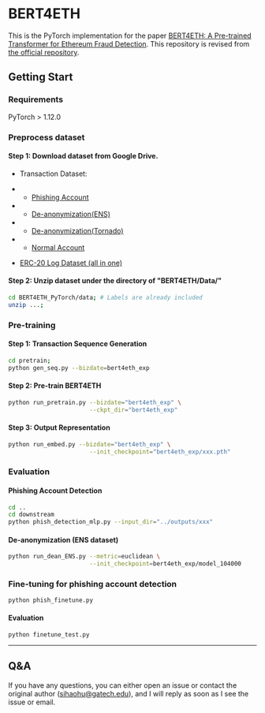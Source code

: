 # BERT4ETH 

This is the PyTorch implementation for the paper [BERT4ETH: A Pre-trained Transformer for Ethereum Fraud Detection](https://dl.acm.org/doi/abs/10.1145/3543507.3583345). 
This repository is revised from [the official repository](https://github.com/Bayi-Hu/BERT4ETH_PyTorch).


## Getting Start

### Requirements

PyTorch > 1.12.0

### Preprocess dataset 

#### Step 1: Download dataset from Google Drive. 
* Transaction Dataset:
* * [Phishing Account](https://drive.google.com/file/d/11UAhLOcffzLyPhdsIqRuFsJNSqNvrNJf/view?usp=sharing)

* * [De-anonymization(ENS)](https://drive.google.com/file/d/1Yveis90jCx-nIA6pUL_4SUezMsVJr8dp/view?usp=sharing)

* * [De-anonymization(Tornado)](https://drive.google.com/file/d/1DMbPSZMSvTYMKUZg3oYKFrjPo2_jeeG4/view?usp=sharing)

* * [Normal Account](https://drive.google.com/file/d/1-htLUymg1UxDrXcI8tslU9wbn0E1vl9_/view?usp=sharing)

* [ERC-20 Log Dataset (all in one)](https://drive.google.com/file/d/1mB2Tf7tMq5ApKKOVdctaTh2UZzzrAVxq/view?usp=sharing)


#### Step 2: Unzip dataset under the directory of "BERT4ETH/Data/" 

```sh
cd BERT4ETH_PyTorch/data; # Labels are already included
unzip ...;
``` 

### Pre-training


#### Step 1: Transaction Sequence Generation

```sh
cd pretrain;
python gen_seq.py --bizdate=bert4eth_exp
```


#### Step 2: Pre-train BERT4ETH 

```sh
python run_pretrain.py --bizdate="bert4eth_exp" \
                       --ckpt_dir="bert4eth_exp"
```

#### Step 3: Output Representation

```sh
python run_embed.py --bizdate="bert4eth_exp" \
                       --init_checkpoint="bert4eth_exp/xxx.pth"
```

### Evaluation 

#### Phishing Account Detection
```sh
cd ..
cd downstream
python phish_detection_mlp.py --input_dir="../outputs/xxx"
```
#### De-anonymization (ENS dataset)

```sh
python run_dean_ENS.py --metric=euclidean \
                       --init_checkpoint=bert4eth_exp/model_104000
```


### Fine-tuning for phishing account detection
```
python phish_finetune.py
```
#### Evaluation 
```
python finetune_test.py 
```

-----
## Q&A

If you have any questions, you can either open an issue or contact the original author (sihaohu@gatech.edu), and I will reply as soon as I see the issue or email.

